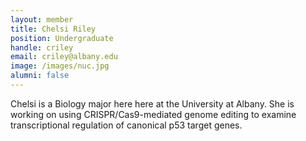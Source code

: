 ```yaml
---
layout: member
title: Chelsi Riley
position: Undergraduate
handle: criley
email: criley@albany.edu
image: /images/nuc.jpg
alumni: false
---
```


Chelsi is a Biology major here here at the University at Albany. She is working on using CRISPR/Cas9-mediated genome editing to examine transcriptional regulation of canonical p53 target genes. 


